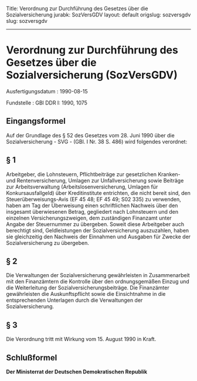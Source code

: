 Title: Verordnung zur Durchführung des Gesetzes über die Sozialversicherung
jurabk: SozVersGDV
layout: default
origslug: sozversgdv
slug: sozversgdv

---

# Verordnung zur Durchführung des Gesetzes über die Sozialversicherung (SozVersGDV)

Ausfertigungsdatum
:   1990-08-15

Fundstelle
:   GBl DDR I: 1990, 1075



## Eingangsformel

Auf der Grundlage des § 52 des Gesetzes vom 28. Juni 1990 über die
Sozialversicherung - SVG - (GBl. I Nr. 38 S. 486) wird folgendes
verordnet:


## § 1

Arbeitgeber, die Lohnsteuern, Pflichtbeiträge zur gesetzlichen
Kranken- und Rentenversicherung, Umlagen zur Unfallversicherung sowie
Beiträge zur Arbeitsverwaltung (Arbeitslosenversicherung, Umlagen für
Konkursausfallgeld) über Kreditinstitute entrichten, die nicht bereit
sind, den Steuerüberweisungs-Avis (EF 45 48; EF 45 49; S02 335) zu
verwenden, haben am Tag der Überweisung einen schriftlichen Nachweis
über den insgesamt überwiesenen Betrag, gegliedert nach Lohnsteuern
und den einzelnen Versicherungszweigen, dem zuständigen Finanzamt
unter Angabe der Steuernummer zu übergeben. Soweit diese Arbeitgeber
auch berechtigt sind, Geldleistungen der Sozialversicherung
auszuzahlen, haben sie gleichzeitig den Nachweis der Einnahmen und
Ausgaben für Zwecke der Sozialversicherung zu übergeben.


## § 2

Die Verwaltungen der Sozialversicherung gewährleisten in
Zusammenarbeit mit den Finanzämtern die Kontrolle über den
ordnungsgemäßen Einzug und die Weiterleitung der
Sozialversicherungsbeiträge. Die Finanzämter gewährleisten die
Auskunftspflicht sowie die Einsichtnahme in die entsprechenden
Unterlagen durch die Verwaltungen der Sozialversicherung.


## § 3

Die Verordnung tritt mit Wirkung vom 15. August 1990 in Kraft.


## Schlußformel

**Der Ministerrat der Deutschen Demokratischen Republik**

